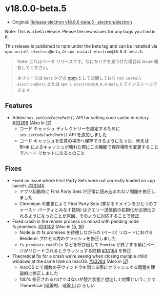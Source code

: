# v18.0.0-beta.5

- Original: [Release electron v18.0.0-beta.5 · electron/electron](https://github.com/electron/electron/releases/tag/v18.0.0-beta.5)

Note: This is a beta release. Please file new issues for any bugs you find in it.

This release is published to npm under the beta tag and can be installed via `npm install electron@beta`, or `npm install electron@18.0.0-beta.5`.

> Note: これはベータ リリースです。なにかバグを見つけた場合は issue 報告してください。
>
> 本リリースは `beta` タグの [npm](https://www.npmjs.com/package/electron) として公開しており `npm install electron@beta` または `npm i electron@18.0.0-beta.5` でインストールできます。

## Features

- Added `ses.setCodeCachePath()` API for setting code cache directory. [#33286](https://github.com/electron/electron/pull/33286) (Also in [17](https://github.com/electron/electron/pull/33285))
  - コード キャッシュ ディレクトリーを設定するために `ses.setCodeCachePath()` API を追加しました
  - コード キャッシュを任意の場所へ保存できるようになった、例えば Blink によるキャッシュが壊れた際にこの機能で保存場所を変更することでハード リセットになるとのこと

## Fixes

- Fixed an issue where First Party Sets were not correctly loaded on app launch. [#33345](https://github.com/electron/electron/pull/33345)
  - アプリ起動時に First Party Sets が正常に読み込まれない問題を修正しました
  - Chromium の変更により First Party Sets (異なるドメインをひとつのファースト パーティとみなす技術) はクエリー送信前の初期化が必須化されるようになったことが原因、そのように対応することで修正
- Fixed crash in the render process on reload with pending node fs.promises. [#33302](https://github.com/electron/electron/pull/33302) (Also in [15](https://github.com/electron/electron/pull/33300), [16](https://github.com/electron/electron/pull/33301))
  - Node.js の fs.promises を待機しながらの (ページ) リロードにおける Renderer プロセス内のクラッシュを修正しました
  - `fs.promises.readFile` などを呼び出して `Promise` が終了する前にページがリロードされるとクラッシュする問題 [#33164](https://github.com/electron/electron/issues/33164) を修正
- Theoretical fix for a crash we're seeing when closing multiple child windows at the same time on macOS. [#33284](https://github.com/electron/electron/pull/33284) (Also in [17](https://github.com/electron/electron/pull/33283))
  - macOS にて複数の子ウィンドウを閉じる際にクラッシュする問題を理論的に修正しました
  - 100% 修正されるわけではないが競合状態と想定して対策ということで Theoretical (理論的、理論上は) らしい
